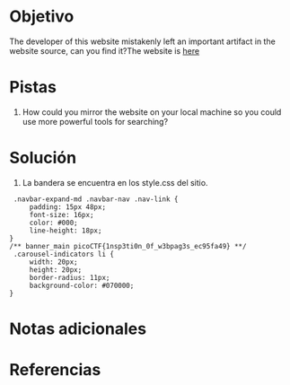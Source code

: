 # Objetivo
The developer of this website mistakenly left an important artifact in the website source, can you find it?The website is [here](http://saturn.picoctf.net:63978/)
# Pistas
1. How could you mirror the website on your local machine so you could use more powerful tools for searching?
# Solución
1. La bandera se encuentra en los style.css del sitio.
```
 .navbar-expand-md .navbar-nav .nav-link {
     padding: 15px 48px;
     font-size: 16px;
     color: #000;
     line-height: 18px;
}
/** banner_main picoCTF{1nsp3ti0n_0f_w3bpag3s_ec95fa49} **/
 .carousel-indicators li {
     width: 20px;
     height: 20px;
     border-radius: 11px;
     background-color: #070000;
}
```
# Notas adicionales
# Referencias